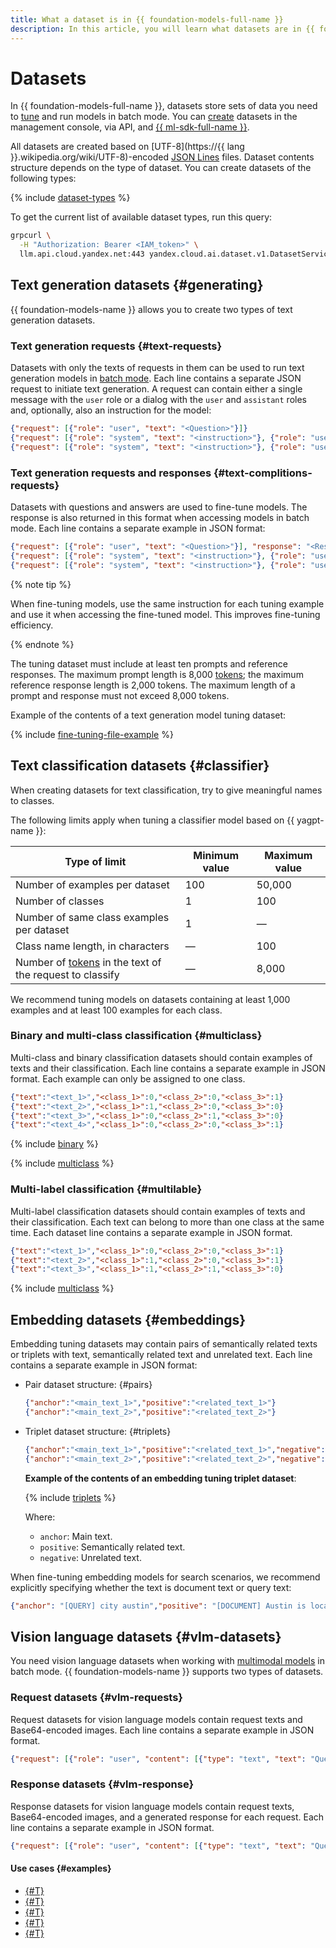 ```yaml
---
title: What a dataset is in {{ foundation-models-full-name }}
description: In this article, you will learn what datasets are in {{ foundation-models-name }} and how they are used to fine-tune models.
---
```


# Datasets

In {{ foundation-models-full-name }}, datasets store sets of data you need to [tune](../tuning/index.md) and run models in batch mode. You can [create](../../operations/resources/create-dataset.md) datasets in the management console, via API, and [{{ ml-sdk-full-name }}](../../sdk/index.md).

All datasets are created based on [UTF-8](https://{{ lang }}.wikipedia.org/wiki/UTF-8)-encoded [JSON Lines](https://jsonlines.org/) files. Dataset contents structure depends on the type of dataset. You can create datasets of the following types:

{% include [dataset-types](../../../_includes/ai-studio/dataset-types.md) %}

To get the current list of available dataset types, run this query:

```bash
grpcurl \
  -H "Authorization: Bearer <IAM_token>" \
  llm.api.cloud.yandex.net:443 yandex.cloud.ai.dataset.v1.DatasetService.ListTypes 
```

## Text generation datasets {#generating}

{{ foundation-models-name }} allows you to create two types of text generation datasets.

### Text generation requests {#text-requests}

Datasets with only the texts of requests in them can be used to run text generation models in [batch mode](../generation/index.md#working-mode). Each line contains a separate JSON request to initiate text generation. A request can contain either a single message with the `user` role or a dialog with the `user` and `assistant` roles and, optionally, also an instruction for the model:

```json
{"request": [{"role": "user", "text": "<Question>"}]}
{"request": [{"role": "system", "text": "<instruction>"}, {"role": "user", "text": "<Question>"}]}
{"request": [{"role": "system", "text": "<instruction>"}, {"role": "user", "text": "<Replica_1>"}, {"role": "assistant", "text": "<Replica_2>"}, {"role": "user", "text": "<Replica_3>"}, {"role": "assistant", "text": "<Replica_4>"}]}
```

### Text generation requests and responses {#text-complitions-requests}

Datasets with questions and answers are used to fine-tune models. The response is also returned in this format when accessing models in batch mode. Each line contains a separate example in JSON format:

```json
{"request": [{"role": "user", "text": "<Question>"}], "response": "<Response>"}
{"request": [{"role": "system", "text": "<instruction>"}, {"role": "user", "text": "<Question>"}], "response": "<Response>"}
{"request": [{"role": "system", "text": "<instruction>"}, {"role": "user", "text": "<Replica_1>"}, {"role": "assistant", "text": "<Replica_2>"}, {"role": "user", "text": "<Replica_3>"}, {"role": "assistant", "text": "<Replica_4>"}], "response": "<Response>"}
```

{% note tip %}

When fine-tuning models, use the same instruction for each tuning example and use it when accessing the fine-tuned model. This improves fine-tuning efficiency.

{% endnote %}

The tuning dataset must include at least ten prompts and reference responses. The maximum prompt length is 8,000 [tokens](../generation/tokens.md); the maximum reference response length is 2,000 tokens. The maximum length of a prompt and response must not exceed 8,000 tokens.

Example of the contents of a text generation model tuning dataset:

{% include [fine-tuning-file-example](../../../_includes/datasphere/fine-tuning-file-requirements.md) %}

## Text classification datasets {#classifier}

When creating datasets for text classification, try to give meaningful names to classes. 

The following limits apply when tuning a classifier model based on {{ yagpt-name }}:

| Type of limit | Minimum value | Maximum value |
|---|---|---|
| Number of examples per dataset | 100 | 50,000 |
| Number of classes | 1 | 100 |
| Number of same class examples per dataset| 1 | — |
| Class name length, in characters | — | 100 |
| Number of [tokens](../generation/tokens.md) in the text of the request to classify | — | 8,000 |

We recommend tuning models on datasets containing at least 1,000 examples and at least 100 examples for each class.

### Binary and multi-class classification {#multiclass}

Multi-class and binary classification datasets should contain examples of texts and their classification. Each line contains a separate example in JSON format. Each example can only be assigned to one class.

```json
{"text":"<text_1>","<class_1>":0,"<class_2>":0,"<class_3>":1}
{"text":"<text_2>","<class_1>":1,"<class_2>":0,"<class_3>":0}
{"text":"<text_3>","<class_1>":0,"<class_2>":1,"<class_3>":0}
{"text":"<text_4>","<class_1>":0,"<class_2>":0,"<class_3>":1}
```

{% include [binary](../../../_includes/ai-studio/classifier/binary-example.md) %}

{% include [multiclass](../../../_includes/ai-studio/classifier/multiclass-example.md) %}

### Multi-label classification {#multilable}

Multi-label classification datasets should contain examples of texts and their classification. Each text can belong to more than one class at the same time. Each dataset line contains a separate example in JSON format.

```json
{"text":"<text_1>","<class_1>":0,"<class_2>":0,"<class_3>":1}
{"text":"<text_2>","<class_1>":1,"<class_2>":0,"<class_3>":1}
{"text":"<text_3>","<class_1>":1,"<class_2>":1,"<class_3>":0}
```

{% include [multiclass](../../../_includes/ai-studio/classifier/multilable-example.md) %}

## Embedding datasets {#embeddings}

Embedding tuning datasets may contain pairs of semantically related texts or triplets with text, semantically related text and unrelated text. Each line contains a separate example in JSON format:

* Pair dataset structure: {#pairs}

  ```json
  {"anchor":"<main_text_1>","positive":"<related_text_1>"}
  {"anchor":"<main_text_2>","positive":"<related_text_2>"}
  ```

* Triplet dataset structure: {#triplets}

  ```json
  {"anchor":"<main_text_1>","positive":"<related_text_1>","negative":"<negative_example_1>"}
  {"anchor":"<main_text_2>","positive":"<related_text_2>","negative":"<negative_example_2>"}
  ```

  **Example of the contents of an embedding tuning triplet dataset**:

  {% include [triplets](../../../_untranslatable/ai-studio/embedding-example.md) %}

  Where:

  * `anchor`: Main text.
  * `positive`: Semantically related text.
  * `negative`: Unrelated text.

 When fine-tuning embedding models for search scenarios, we recommend explicitly specifying whether the text is document text or query text:

  ```json
  {"anchor": "[QUERY] city austin","positive": "[DOCUMENT] Austin is located in the central part of Texas, northeast of San Antonio. The city is traversed by one interstate highway, I-35. Austin ranges in elevation from 88 to 405 meters above sea level.","negative": "[DOCUMENT] Biographical information about Jane Austen's life is scant, with a few surviving letters and biographical notes written by her family members. During her lifetime, Austen may have written up to 3,000 letters, but only 161 remain. Many of these letters were addressed to her elder sister, Cassandra."}
  ```

## Vision language datasets {#vlm-datasets}

You need vision language datasets when working with [multimodal models](../generation/models.md) in batch mode. {{ foundation-models-name }} supports two types of datasets.

### Request datasets {#vlm-requests}

Request datasets for vision language models contain request texts and Base64-encoded images. Each line contains a separate example in JSON format.

```json
{"request": [{"role": "user", "content": [{"type": "text", "text": "Question"}, { "type": "image", "image": "Base64 image code"}]}]}
```

### Response datasets {#vlm-response}

Response datasets for vision language models contain request texts, Base64-encoded images, and a generated response for each request. Each line contains a separate example in JSON format.

```json
{"request": [{"role": "user", "content": [{"type": "text", "text": "Question"}, {"type": "image", "image": "Base64 image code"}]}], "response": "this is a picture of a robot"}
```

#### Use cases {#examples}

* [{#T}](../../operations/tuning/create.md)
* [{#T}](../../operations/tuning/tune-classifiers.md)
* [{#T}](../../tutorials/models-fine-tuning.md)
* [{#T}](../../operations/resources/create-dataset-gpt.md)
* [{#T}](../../operations/resources/create-dataset-classifier.md)
